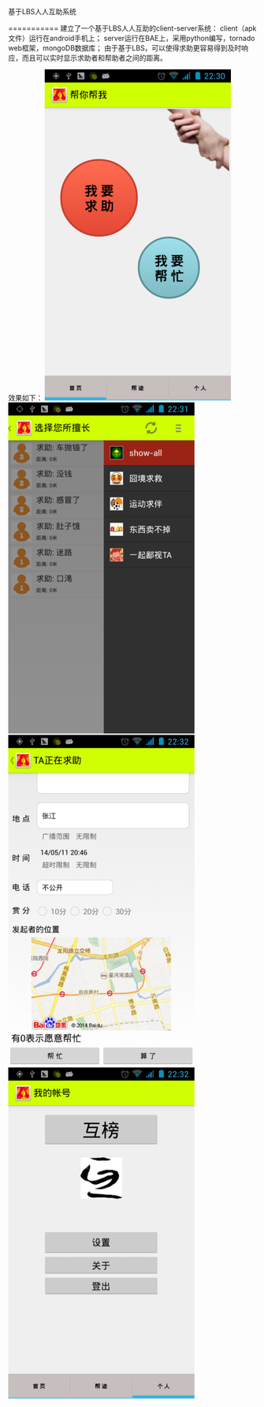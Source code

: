 基于LBS人人互助系统

===========
建立了一个基于LBS人人互助的client-server系统：
client（apk文件）运行在android手机上；
server运行在BAE上，采用python编写，tornado web框架，mongoDB数据库；
由于基于LBS，可以使得求助更容易得到及时响应，而且可以实时显示求助者和帮助者之间的距离。


效果如下：
![](/snapshot1.png 'snapshot1')
![](/snapshot2.png 'snapshot2')
![](/snapshot3.png 'snapshot3')
![](/snapshot4.png 'snapshot4')
